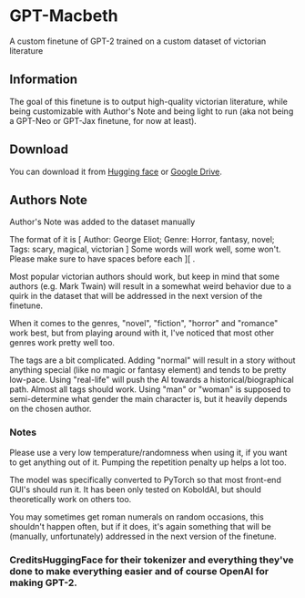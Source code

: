 # GPT-Macbeth
A custom finetune of GPT-2 trained on a custom dataset of victorian literature

## Information
The goal of this finetune is to output high-quality victorian literature, while being customizable with Author's Note and being light to run (aka not being a GPT-Neo or GPT-Jax finetune, for now at least).


## Download
You can download it from [Hugging face](https://huggingface.co/Philipuss/GPT-Macbeth) or [Google Drive](https://drive.google.com/file/d/1QuErX7w0C4M-Z4wjm5Z5hXEDTazwKR4y/view?usp=sharing).


## Authors Note
Author's Note was added to the dataset manually

The format of it is [ Author: George Eliot; Genre: Horror, fantasy, novel; Tags: scary, magical, victorian ]
Some words will work well, some won't. Please make sure to have spaces before each ][ .

Most popular victorian authors should work, but keep in mind that some authors (e.g. Mark Twain) will result in a somewhat weird behavior due to a quirk in the dataset that will be addressed in the next version of the finetune.

When it comes to the genres, "novel", "fiction", "horror" and "romance" work best, but from playing around with it, I've noticed that most other genres work pretty well too.

The tags are a bit complicated. Adding "normal" will result in a story without anything special (like no magic or fantasy element) and tends to be pretty low-pace. Using "real-life" will push the AI towards a historical/biographical path. Almost all tags should work. Using "man" or "woman" is supposed to semi-determine what gender the main character is, but it heavily depends on the chosen author.

### Notes
Please use a very low temperature/randomness when using it, if you want to get anything out of it. Pumping the repetition penalty up helps a lot too.

The model was specifically converted to PyTorch so that most front-end GUI's should run it. It has been only tested on KoboldAI, but should theoretically work on others too.

You may sometimes get roman numerals on random occasions, this shouldn't happen often, but if it does, it's again something that will be (manually, unfortunately) addressed in the next version of the finetune.

### CreditsHuggingFace for their tokenizer and everything they've done to make everything easier and of course OpenAI for making GPT-2.
